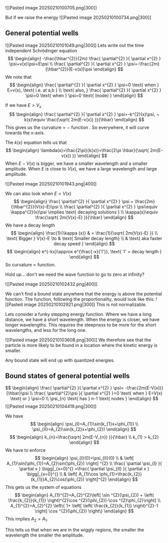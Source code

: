 ![[Pasted image 20250210100705.png|300]]

But if we raise the energy
![[Pasted image 20250210100734.png|300]]

## General potential wells
![[Pasted image 20250210101049.png|300]]
Lets write out the time independent Schrödinger equation
$$
\begin{align}
-\frac{\hbar^{2}}{2m} \frac{ \partial^{2} }{ \partial x^{2} } \psi+v(x)\psi=E\psi \\
\frac{ \partial^{2} }{ \partial x^{2} } \psi=-\frac{2m}{\hbar^{2}}(E-v(x))\psi
\end{align}
$$
We note that 
$$
\begin{align}
\frac{ \partial^{2} }{ \partial x^{2} } \psi=0 \text{ when } E=v(x), \text{ i.e. at a,b } \\
\text{ also, } \frac{ \partial^{2} }{ \partial x^{2} } \psi=0 \text{ when } \psi=0 \text{ (node) }
\end{align}
$$

If we have $E>V_{x}$
$$
\begin{align}
\frac{ \partial^{2} }{ \partial x^{2} } \psi=-k^{2}(x)\psi, ~ k(x)\equiv \frac{\sqrt{ 2m(E-v(x)) }}{\hbar}
\end{align}
$$
This gives us the curvature $\propto$ $-\text{ function }$. So everywhere, it will curve towards the x-axis.

The $k(x)$ equation tells us that 
$$
\begin{align}
\lambda(x)=\frac{2\pi}{k(x)}=\frac{2\pi \hbar}{\sqrt{ 2m(E-v(x)) }}
\end{align}
$$
When $E-V(x)$ is bigger, we have a smaller wavelength and a smaller amplitude.
When $E$ is close to $V(x)$, we have a large wavelength and large amplitude.

![[Pasted image 20250210101943.png|400]]

We can also look when $E<V(x)$
$$
\begin{align}
\frac{ \partial^{2} }{ \partial x^{2} } \psi = \frac{2m}{\hbar^{2}}(V(x)-E)\psi \\
\frac{ \partial^{2} }{ \partial x^{2} } \psi\equiv \kappa^{2}(x)\psi \implies \text{ decaying solutions } \\
\kappa(x)\equiv \frac{\sqrt{ 2m(V(x)-E) }}{\hbar}
\end{align}
$$
We have a decay length 
$$
\begin{align}
\frac{1}{\kappa (x)}  & = \frac{1}{\sqrt{ 2m(V(x)-E) }} \\
\text{ Bigger } V(x)-E \to   & \text{ Smaller decay length} \\
 & \text{ aka faster decay speed  }
\end{align}
$$
$$
\begin{align}
e^{-kx}\approx e^{\frac{-x}{'l'}}, \text{ 'l' = decay length }
\end{align}
$$
So curvature $\propto$ function.

Hold up... don't we need the wave function to go to zero at infinity?

![[Pasted image 20250210102432.png|400]]

We can't find a bound state anywhere that the energy is above the potential function. The function, following the proportionality, would look like this:
![[Pasted image 20250210102921.png|300]]
This is not normalizable. 

Lets consider a funky stepping energy function.
Where we have a long distance, we have a short wavelength. When the energy is closer, we have longer wavelengths. This requires the steepness to be more for the short wavelengths, and less for the long one.

![[Pasted image 20250210103608.png|300]]
We therefore see that the particle is more likely to be found in a location where the kinetic energy is smaller. 


Any bound state will end up with quantized energies. 

## Bound states of general potential wells
$$
\begin{align}
\frac{ \partial^{2} }{ \partial x^{2} } \psi= -\frac{2m(E-V(x))}{\hbar}\psi \\
\frac{ \partial^{2}\psi }{ \partial x^{2} }=0 \text{ when } E=V(x) \text{ or } \psi=0 \\
\psi_{n} \text{ has } n-1 \text{ nodes } 
\end{align}
$$
![[Pasted image 20250210104419.png|300]]

We have
$$
\begin{align}
\psi_{Ⅰ}=A_{1}\sin(k_{1}x+\phi_{1}) \\
\psi_{Ⅱ}=A_{2}\sin(k_{2}x+\phi_{2})
\end{align}
$$
$$
\begin{align}
k_{n}=\frac{\sqrt{ 2m(E-V_{n}) }}{\hbar} \\
k_{1} > k_{2}
\end{align}
$$
We have to enforce
$$
\begin{align}
\psi_{Ⅰ}(0)=\psi_{Ⅱ}(0) \\
 & \left[ A_{1}\sin(\phi_{1})=A_{2}\sin(\phi_{2}) \right] ^{2} \\
\frac{ \partial \psi_{Ⅰ} }{ \partial x } \bigg|_{x=0}^{} =\frac{ \partial \psi_{Ⅱ} }{ \partial x }   \bigg|_{x=0}^{}   \\
 & \left[ A_{1}\cos \phi_{1}=\frac{k_{2}}{k_{1}}A_{2}\cos(\phi_{2}) \right]^{2}
\end{align}
$$
This gets us the system of equations
$$
\begin{align}
A_{1}^{2}=A_{2}^{2}\left[ \sin ^{2}(\psi_{2}) + \left( \frac{k_{2}}{k_{1}} \right)^{2}\cos ^{2}(\phi_{2})-\cos ^{2}\phi_{2}\right]  \\
A_{1}^{2}=A_{2}^{2} \left\{ 1+ \left[ \left( \frac{k_{2}}{k_{1}} \right)^{2}-1 \right] \cos ^{2}(\phi_{2}) \right\} 
\end{align}
$$
This implies $A_{2}>A_{1}$.

This tells us that when we are in the wiggly regions, the smaller the wavelength the smaller the amplitude. 


